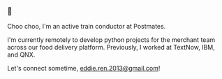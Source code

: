 ### 👋

Choo choo, I'm an active train conductor at Postmates. <br />

I'm currently remotely to develop python projects for the merchant team across our food delivery platform. Previously, I worked at TextNow, IBM, and QNX. 

Let's connect sometime, <a href = "mailto: eddie.ren.2013@gmail.com">eddie.ren.2013@gmail.com</a>!

<!--
**EdwaRen/Edwaren** is a ✨ _special_ ✨ repository because its `README.md` (this file) appears on your GitHub profile.

Here are some ideas to get you started:

- 🔭 I’m currently working on ...
- 🌱 I’m currently learning ...
- 👯 I’m looking to collaborate on ...
- 🤔 I’m looking for help with ...
- 💬 Ask me about ...
- 📫 How to reach me: ...
- 😄 Pronouns: ...
- ⚡ Fun fact: ...
-->
